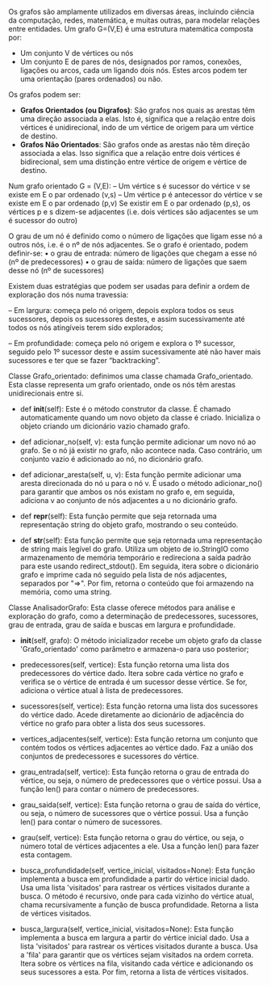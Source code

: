 Os grafos são amplamente utilizados em diversas áreas, incluindo ciência da computação, redes, matemática, e muitas outras, para modelar relações entre entidades.
Um grafo G=(V,E) é uma estrutura matemática composta por:
- Um conjunto V de vértices ou nós
- Um conjunto E de pares de nós, designados por ramos, conexões, ligações ou arcos, cada um ligando dois nós. Estes arcos podem ter
uma orientação (pares ordenados) ou não.


Os grafos podem ser:
- **Grafos Orientados (ou Digrafos)**:
São grafos nos quais as arestas têm uma direção associada a elas. Isto é, significa que a relação entre dois vértices é unidirecional, indo de um vértice de origem para um vértice de destino. 
- **Grafos Não Orientados**:
São grafos onde as arestas não têm direção associada a elas. Isso significa que a relação entre dois vértices é bidirecional, sem uma distinção entre vértice de origem e vértice de destino.

Num grafo orientado G = (V,E):
– Um vértice s é sucessor do vértice v se existe em E o par ordenado (v,s)
– Um vértice p é antecessor do vértice v se existe em E o par ordenado (p,v)
Se existir em E o par ordenado (p,s), os vértices p e s dizem-se adjacentes (i.e. dois vértices são adjacentes se um é sucessor do outro)

O grau de um nó é definido como o número de ligações que ligam esse nó a outros nós, i.e. é o nº de nós adjacentes.
Se o grafo é orientado, podem definir-se:
• o grau de entrada: número de ligações que chegam a esse nó (nº de predecessores)
• o grau de saída: número de ligações que saem desse nó (nº de sucessores)

Existem duas estratégias que podem ser usadas para definir a ordem de exploração dos nós numa travessia:

– Em largura: começa pelo nó origem, depois explora todos os seus sucessores, depois os sucessores destes, e assim sucessivamente até todos os nós atingíveis terem sido explorados;

– Em profundidade: começa pelo nó origem e explora o 1º sucessor, seguido pelo 1º sucessor deste e assim sucessivamente até não haver mais sucessores e ter que se fazer “backtracking”.


Classe Grafo_orientado: 
definimos uma classe chamada Grafo_orientado. Esta classe representa um grafo orientado, onde os nós têm arestas unidirecionais entre si.

- def __init__(self): Este é o método construtor da classe. É chamado automaticamente quando um novo objeto da classe é criado. Inicializa o objeto criando um dicionário vazio chamado grafo.

- def adicionar_no(self, v): esta função permite adicionar um novo nó ao grafo. Se o nó já existir no grafo, não acontece nada. Caso contrário, um conjunto vazio é adicionado ao nó, no dicionário grafo.

- def adicionar_aresta(self, u, v): Esta função permite adicionar uma aresta direcionada do nó u para o nó v. É usado o método adicionar_no() para garantir que ambos os nós existam no grafo e, em seguida, adiciona v ao conjunto de nós adjacentes a u no dicionário grafo.

- def __repr__(self): Esta função permite que seja retornada uma representação string do objeto grafo, mostrando o seu conteúdo.
  
- def __str__(self): Esta função permite que seja retornada uma representação de string mais legível do grafo. Utiliza um objeto de io.StringIO como armazenamento de memória temporário e redireciona a saída padrão para este usando redirect_stdout(). Em seguida, itera sobre o dicionário grafo e imprime cada nó seguido pela lista de nós adjacentes, separados por "=>". Por fim, retorna o conteúdo que foi armazendo na memória, como uma string.

Classe AnalisadorGrafo:
Esta classe oferece métodos para análise e exploração do grafo, como a determinação de predecessores, sucessores, grau de entrada, grau de saída e buscas em largura e profundidade.

- __init__(self, grafo): O método inicializador recebe um objeto grafo da classe 'Grafo_orientado' como parâmetro e armazena-o para uso posterior;

- predecessores(self, vertice): Esta função retorna uma lista dos predecessores do vértice dado. Itera sobre cada vértice no grafo e verifica se o vértice de entrada é um sucessor desse vértice. Se for, adiciona o vértice atual à lista de predecessores.

- sucessores(self, vertice): Esta função retorna uma lista dos sucessores do vértice dado. Acede diretamente ao dicionário de adjacência do vértice no grafo para obter a lista dos seus sucessores.

- vertices_adjacentes(self, vertice): Esta função retorna um conjunto que contém todos os vértices adjacentes ao vértice dado. Faz a união dos conjuntos de predecessores e sucessores do vértice.

- grau_entrada(self, vertice): Esta função retorna o grau de entrada do vértice, ou seja, o número de predecessores que o vértice possui. Usa a função len() para contar o número de predecessores.

- grau_saida(self, vertice): Esta função retorna o grau de saída do vértice, ou seja, o número de sucessores que o vértice possui. Usa a função len() para contar o número de sucessores.

- grau(self, vertice): Esta função retorna o grau do vértice, ou seja, o número total de vértices adjacentes a ele. Usa a função len() para fazer esta contagem.

- busca_profundidade(self, vertice_inicial, visitados=None): Esta função implementa a busca em profundidade a partir do vértice inicial dado. Usa uma lista 'visitados' para rastrear os vértices visitados durante a busca. O método é recursivo, onde para cada vizinho do vértice atual, chama recursivamente a função de busca profundidade. Retorna a lista de vértices visitados.

- busca_largura(self, vertice_inicial, visitados=None): Esta função implementa a busca em largura a partir do vértice inicial dado. Usa a lista 'visitados' para rastrear os vértices visitados durante a busca. Usa a 'fila' para garantir que os vértices sejam visitados na ordem correta. Itera sobre os vértices na fila, visitando cada vértice e adicionando os seus sucessores a esta. Por fim, retorna a lista de vértices visitados.


